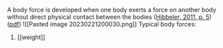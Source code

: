 A body force is developed when one body exerts a force on another body without direct physical contact between the bodies ([Hibbeler, 2011, p. 5](zotero://select/library/items/XW832UJH)) ([pdf](zotero://open-pdf/library/items/5Q89FKQF?page=24&annotation=BI7MV3XS))
![[Pasted image 20230221200030.png]]
Typical body forces: 
1. [[weight]]